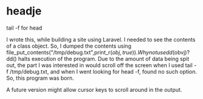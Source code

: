 # headje
tail -f for head

I wrote this, while building a site using Laravel. I needed to see the contents of a class object. So, I dumped the contents using file_put_contents("/tmp/debug.txt",print_r($obj,true)). Why not use dd($obvj)? dd() halts execution of the program. Due to the amount of data being spit out, the part I was interested in would scroll off the screen when I used tail -f /tmp/debug.txt, and when I went looking for head -f, found no such option. So, this program was born.

A future version might allow cursor keys to scroll around in the output.
